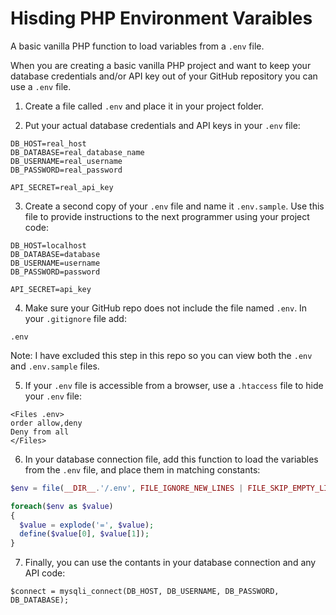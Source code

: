 # Hisding PHP Environment Varaibles

A basic vanilla PHP function to load variables from a ```.env``` file.

When you are creating a basic vanilla PHP project and want to keep your database credentials and/or API key out of your GitHub repository you can use a ```.env``` file. 

1. Create a file called ```.env``` and place it in your project folder.

2. Put your actual database credentials and API keys in your ```.env``` file:

```
DB_HOST=real_host
DB_DATABASE=real_database_name
DB_USERNAME=real_username
DB_PASSWORD=real_password

API_SECRET=real_api_key
```

3. Create a second copy of your ```.env``` file and name it ```.env.sample```. Use this file to provide instructions to the next programmer using your project code:

```
DB_HOST=localhost
DB_DATABASE=database
DB_USERNAME=username
DB_PASSWORD=password

API_SECRET=api_key
```

4. Make sure your GitHub repo does not include the file named ```.env```. In your ```.gitignore``` file add:

```
.env
```

Note: I have excluded this step in this repo so you can view both the ```.env``` and ```.env.sample``` files. 

5. If your ```.env``` file is accessible from a browser, use a ```.htaccess``` file to hide your ```.env``` file:

```
<Files .env>
order allow,deny
Deny from all
</Files>
```

6. In your database connection file, add this function to load the variables from the ```.env``` file, and place them in matching constants:

```php
$env = file(__DIR__.'/.env', FILE_IGNORE_NEW_LINES | FILE_SKIP_EMPTY_LINES);

foreach($env as $value)
{
  $value = explode('=', $value);
  define($value[0], $value[1]);
}
```

7. Finally, you can use the contants in your database connection and any API code:

```
$connect = mysqli_connect(DB_HOST, DB_USERNAME, DB_PASSWORD, DB_DATABASE);
```



